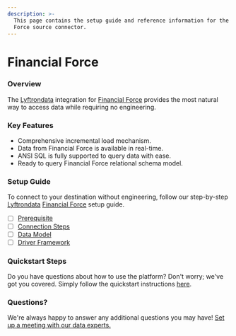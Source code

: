 ```yaml
---
description: >-
  This page contains the setup guide and reference information for the Financial
  Force source connector.
---
```


# Financial Force

### Overview

The [Lyftrondata](https://www.lyftrondata.com/) integration for [Financial Force](None/) provides the most natural way to access data while requiring no engineering.

### Key Features

* Comprehensive incremental load mechanism.
* Data from Financial Force is available in real-time.
* ANSI SQL is fully supported to query data with ease.
* Ready to query Financial Force relational schema model.

### Setup Guide

To connect to your destination without engineering, follow our step-by-step [Lyftrondata](https://www.lyftrondata.com/) [Financial Force](None/) setup guide.

* [ ] [Prerequisite](prerequisite.md)
* [ ] [Connection Steps](connection-steps.md)
* [ ] [Data Model](data-model/erd.md)
* [ ] [Driver Framework](driver-framework/)

### Quickstart Steps

Do you have questions about how to use the platform? Don't worry; we've got you covered. Simply follow the quickstart instructions [here](../../).

### Questions? <a href="#questions" id="questions"></a>

We're always happy to answer any additional questions you may have! [Set up a meeting with our data experts.](https://www.lyftrondata.com/book-a-meeting/)
